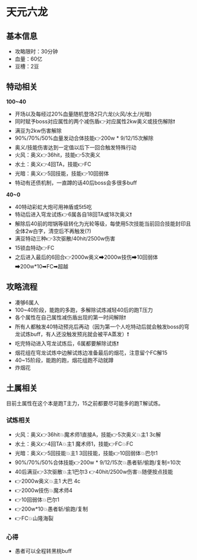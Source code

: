 # 天元六龙

## 基本信息

- 攻略限时：30分钟
- 血量：60亿
- 豆槽：2豆

## 特动相关

**100~40**
- 开场以及每经过20%血量随机登场2只六龙(火风/水土/光暗)
- 同时赋予boss对应属性的两个减伤盾👉对应属性2kw奥义或技伤解除❗
- 满豆为2kw伤害解除
- 90%/70%/50%血量发动合体技能👉200w * 9/12/15次解除
- 奥义/技能伤害达到一定值以后下一回合触发特殊行动
- 火风：奥义👉36hit，技能👉5次奥义
- 水土：奥义👉4回TA，技能👉FC
- 光暗：奥义👉5回技能，技能👉10回弱体
- 特动有还债机制，一直蹲的话40后boss会多很多buff

**40~0**
- 40特动彩虹大炮可用神盾或5t5吃
- 特动后进入穹龙试炼👉6属各自18回TA或18次奥义❗
- 解除后40前的坩锅等级转化为光轮等级，每使用5次技能当前回合技能封印且全体2w白字，清空后不再触发(?)
- 满豆特动三种👉3次驱散/40hit/2500w伤害
- 15锁血特动👉FC
- 之后进入最后的6回合👉2000w奥义➡2000w技伤➡10回弱体➡200w*10➡FC➡超越

## 攻略流程
- 凑够6属人
- 100~40阶段，能跑的多跑，多解除试炼减轻40后的跑T压力
- 各个属性在自己属性减伤盾出现的第一时间解除❗
- 所有人都触发40特动预兆后再动（因为第一个人吃特动后就会触发boss的穹龙试炼buff，有人还没触发预兆就会被平A蒸发）❗
- 吃完特动进入穹龙试炼后，6属都要解除试炼❗
- 烟花组在穹龙试炼中边解试炼边准备最后的烟花，注意留个FC解15
- 40~15阶段，能跑的跑，烟花组跑不动就蹲
- 炸烟花

## 土属相关
目前土属性在这个本是跑T主力，15之前都要尽可能多的跑T解试炼。

### 试炼相关
- 火风：奥义👉36hit💥魔术师1直接A，技能👉5次奥义💥主1 3c解
- 水土：奥义👉4回TA💥主1 魔术师1，技能👉FC💥FC
- 光暗：奥义👉5回技能💥主1 3回技能，技能👉10回弱体💥巴尔1
- 90%/70%/50%合体技能👉200w * 9/12/15次💥愚者斩/偷跑/复制=10次
- 40后满豆👉3次驱散💥主1巴尔3 👉40hit/2500w伤害💥随便按点技能
- 👉2000w奥义💥主1 大巴 4c
- 👉2000w技伤💥魔术师4
- 👉10回弱体💥巴尔1
- 👉200w*10💥愚者斩/偷跑/复制
- 👉FC💥山隆海裂

### 心得
- 愚者可以全程转黑桃buff